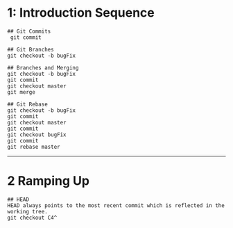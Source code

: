 # 1: Introduction Sequence
    
    ## Git Commits
     git commit

    ## Git Branches
    git checkout -b bugFix

    ## Branches and Merging
    git checkout -b bugFix
    git commit
    git checkout master
    git merge

    ## Git Rebase
    git checkout -b bugFix
    git commit
    git checkout master
    git commit
    git checkout bugFix
    git commit
    git rebase master

- - - - - - - -

# 2 Ramping Up

    ## HEAD
    HEAD always points to the most recent commit which is reflected in the working tree. 
    git checkout C4^
